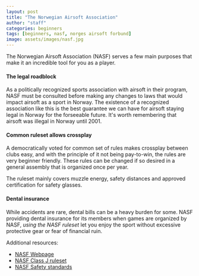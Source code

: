 ```yaml
---
layout: post
title: "The Norwegian Airsoft Association"
author: "staff"
categories: beginners
tags: [beginners, nasf, norges airsoft forbund]
image: assets/images/nasf.jpg
---
```


The Norwegian Airsoft Association (NASF) serves a few main purposes that make it an incredible tool for you as a player.

#### The legal roadblock

As a politically recognized sports association with airsoft in their program, NASF must be consulted before making any changes to laws that would impact airsoft as a sport in Norway. 
The existence of a recognized association like this is the best guarantee we can have for airsoft staying legal in Norway for the forseeable future. It's worth remembering that airsoft was illegal in Norway until 2001.

#### Common ruleset allows crossplay

A democratically voted for common set of rules makes crossplay between clubs easy, and with the principle of it not being pay-to-win, the rules are very beginner friendly. 
These rules can be changed if so desired in a general assembly that is organized once per year.

The ruleset mainly covers muzzle energy, safety distances and approved certification for safety glasses. 

#### Dental insurance
While accidents are rare, dental bills can be a heavy burden for some. 
NASF providing dental insurance for its members when games are organized by NASF, *using the NASF ruleset* let you enjoy the sport without excessive protective gear or fear of financial ruin.


Additional resources:
* [NASF Webpage](www.nasf.no)
* [NASF Class J ruleset](https://nasf.no/filedump/forskrift_vaapen_klasse_J.pdf)
* [NASF Safety standards](https://nasf.no/filedump/forskrift_sikkerhet.pdf)
